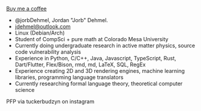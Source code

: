 [Buy me a coffee](https://www.buymeacoffee.com/jorb)

- @jorbDehmel, Jordan "Jorb" Dehmel.
- jdehmel@outlook.com
- Linux (Debian/Arch)
- Student of CompSci + pure math at Colorado Mesa University
- Currently doing undergraduate research in active matter physics, source code vulnerability analysis
- Experience in Python, C/C++, Java, Javascript, TypeScript, Rust, Dart/Flutter, Flex/Bison, rmd, md, LaTeX, SQL, RegEx
- Experience creating 2D and 3D rendering engines, machine learning libraries, programming language translators
- Currently researching formal language theory, theoretical computer science

PFP via tuckerbudzyn on instagram

